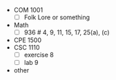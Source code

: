 - COM 1001
	- [ ] Folk Lore or something
- Math
	- [ ] 936 # 4, 9, 11, 15, 17, 25(a), (c)
- CPE 1500
- CSC 1110
	 - [ ] exercise 8
	 - [ ] lab 9
- other